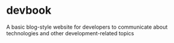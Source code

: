 # devbook
A basic blog-style website for developers to communicate about technologies and other development-related topics
